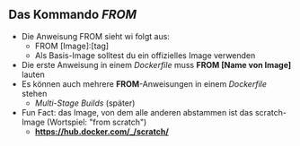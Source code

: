 ## Das Kommando *FROM*

* Die Anweisung FROM sieht wi folgt aus:
  * FROM [Image]:[tag]
  * Als Basis-Image solltest du ein offizielles Image verwenden
* Die erste Anweisung in einem *Dockerfile* muss **FROM [Name von Image]** lauten
* Es können auch mehrere **FROM**-Anweisungen in einem *Dockerfile* stehen
  * *Multi-Stage Builds* (später)
* Fun Fact: das Image, von dem alle anderen abstammen ist das scratch-Image
(Wortspiel: "from scratch")
  * **https://hub.docker.com/_/scratch/**
